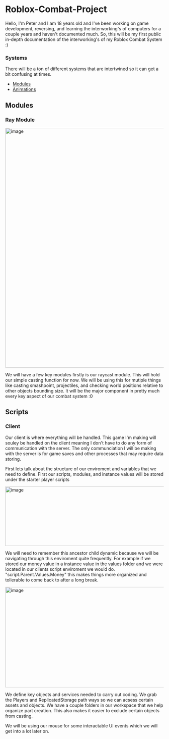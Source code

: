 # Roblox-Combat-Project

Hello, I'm Peter and I am 18 years old and I've been working on game development, reversing, and learning the interworking's of computers for a couple years and haven't documented much. So, this will be my first public in-depth documentation of the interworking's of my Roblox Combat System :)

### Systems

There will be a ton of different systems that are intertwined so it can get a bit confusing at times.


- [Modules](#Modules)
- [Animations](#usage)

## Modules

### Ray Module
<img width="1300" height="759" alt="image" src="https://github.com/user-attachments/assets/c8b1060f-ae2f-48dc-8aa5-4ae2603d5dfa" />

We will have a few key modules firstly is our raycast module. This will hold our simple casting function for now. We will be using this for mutiple things like casting smashpoint, projectiles, and checking world positions relative to other objects bounding size. It will be the major component in pretty much every key aspect of our combat system :0


## Scripts 

### Client

Our client is where everything will be handled. This game I'm making will souley be handled on the client meaning I don't have to do any form of communication with the server. The only communciation I will be making with the server is for game saves and other processes that may require data storing.

First lets talk about the structure of our enviroment and variables that we need to define.
First our scripts, modules, and instance values will be stored under the starter player scripts

<img width="830" height="188" alt="image" src="https://github.com/user-attachments/assets/3fc61471-6919-4f68-be8f-c4bde305b822" />

We will need to remember this ancestor child dynamic because we will be navigating through this enviroment quite frequently. For example if we stored our money value in a instance value in the values folder and we were located in our clients script enviroment we would do. "script.Parent.Values.Money" this makes things more organized and tollerable to come back to after a long break.

<img width="1713" height="318" alt="image" src="https://github.com/user-attachments/assets/4a4bb83e-0e3b-4ed9-b5ee-cca900a368f6" />

We define key objects and services needed to carry out coding. We grab the Players and ReplicatedStorage path ways so we can acsess certain assets and objects. We have a couple folders in our workspace that we help organize part creation. This also makes it easier to exclude certain objects from casting. 

We will be using our mouse for some interactable UI events which we will get into a lot later on.
